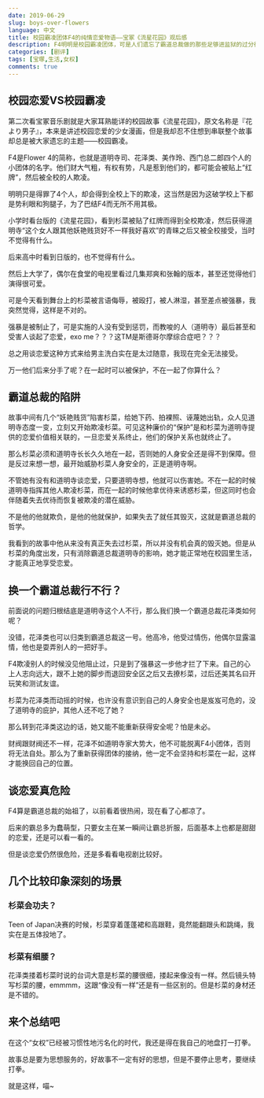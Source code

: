 ```yaml
---
date: 2019-06-29
slug: boys-over-flowers
language: 中文
title: 校园霸凌团体F4的纯情恋爱物语——宝冢《流星花园》观后感
description: F4明明是校园霸凌团体，可是人们遗忘了霸道总裁做的那些足够进监狱的过分行为，只记住了甜甜的恋爱，这样好像哪里不太对？
categories: [剧评]
tags: [宝塚,生活,女权]
comments: true
---
```


## 校园恋爱VS校园霸凌

第二次看宝冢音乐剧就是大家耳熟能详的校园故事《流星花园》，原文名称是『花より男子』，本来是讲述校园恋爱的少女漫画，但是我却忍不住想到串联整个故事却总是被大家遗忘的主题——校园霸凌。

F4是Flower 4的简称，也就是道明寺司、花泽类、美作玲、西门总二郎四个人的小团体的名字。他们财大气粗，有权有势，凡是惹到他们的，都可能会被贴上“红牌”，然后被全校的人欺凌。

明明只是得罪了4个人，却会得到全校上下的欺凌，这当然是因为这破学校上下都是势利眼和狗腿子，为了巴结F4而无所不用其极。

小学时看台版的《流星花园》，看到杉菜被贴了红牌而得到全校欺凌，然后获得道明寺“这个女人跟其他妖艳贱货好不一样我好喜欢”的青睐之后又被全校接受，当时不觉得有什么。

后来高中时看到日版的，也不觉得有什么。

然后上大学了，偶尔在食堂的电视里看过几集郑爽和张翰的版本，甚至还觉得他们演得很可爱。

可是今天看到舞台上的杉菜被言语侮辱，被殴打，被人淋湿，甚至差点被强暴，我突然觉得，这样是不对的。

强暴是被制止了，可是实施的人没有受到惩罚，而教唆的人（道明寺）最后甚至和受害人谈起了恋爱，exo me？？？这TM是斯德哥尔摩综合症吧？？？

总之用谈恋爱这种方式来给男主洗白实在是太过随意，我现在完全无法接受。

万一他们后来分手了呢？在一起时可以被保护，不在一起了你算什么？

## 霸道总裁的陷阱

故事中间有几个“妖艳贱货”陷害杉菜，给她下药、拍裸照、诬蔑她出轨，众人见道明寺态度一变，立刻又开始欺凌杉菜。可见这种廉价的“保护”是和杉菜为道明寺提供的恋爱价值相关联的，一旦恋爱关系终止，他们的保护关系也就终止了。

那么杉菜必须和道明寺长长久久地在一起，否则她的人身安全还是得不到保障。但是反过来想一想，最开始威胁杉菜人身安全的，正是道明寺啊。

不管她有没有和道明寺谈恋爱，只要道明寺想，他就可以伤害她。不在一起的时候道明寺指挥其他人欺凌杉菜，而在一起的时候他拿优待来诱惑杉菜，但这同时也会伴随着失去优待而恢复被欺凌的潜在威胁。

不是他的他就欺负，是他的他就保护，如果失去了就任其毁灭，这就是霸道总裁的哲学。

我看到的故事中他从来没有真正失去过杉菜，所以并没有机会真的毁灭她。但是从杉菜的角度出发，只有消除霸道总裁道明寺的影响，她才能正常地在校园里生活，才能真正地享受恋爱。

## 换一个霸道总裁行不行？

前面说的问题归根结底是道明寺这个人不行，那么我们换一个霸道总裁花泽类如何呢？

没错，花泽类也可以归类到霸道总裁这一号。他高冷，他受过情伤，他偶尔显露温情，他也是耍弄别人的一把好手。

F4欺凌别人的时候没见他阻止过，只是到了强暴这一步他才拦了下来。自己的心上人志向远大，跟不上她的脚步而退回安全区之后又去撩杉菜，过后还美其名曰开玩笑和测试友谊。

杉菜为花泽类而动摇的时候，也许没有意识到自己的人身安全也是岌岌可危的，没了道明寺的庇护，其他人还不吃了她？

那么转到花泽类这边的话，她又能不能重新获得安全呢？怕是未必。

财阀跟财阀还不一样，花泽不如道明寺家大势大，他不可能脱离F4小团体，否则将无法自处。那么为了重新获得团体的接纳，他一定不会坚持和杉菜在一起，这样才能换回自己的位置。

## 谈恋爱真危险

F4算是霸道总裁的始祖了，以前看着很热闹，现在看了心都凉了。

后来的霸总多为蠢萌型，只要女主在某一瞬间让霸总折服，后面基本上也都是甜甜的恋爱，还是可以看一看的。

但是谈恋爱仍然很危险，还是多看看电视剧比较好。

## 几个比较印象深刻的场景

### 杉菜会功夫？

Teen of Japan决赛的时候，杉菜穿着蓬蓬裙和高跟鞋，竟然能翻跟头和跳绳，我实在是五体投地了。

### 杉菜有细腰？

花泽类搂着杉菜时说的台词大意是杉菜的腰很细，搂起来像没有一样。然后镜头特写杉菜的腰，emmmm，这跟“像没有一样”还是有一些区别的。但是杉菜的身材还是不错的。

## 来个总结吧

在这个“女权”已经被习惯性地污名化的时代，我还是得在我自己的地盘打一打拳。

故事总是要为思想服务的，好故事不一定有好的思想，但是不要停止思考，要继续打拳。

就是这样，喵~